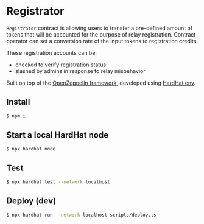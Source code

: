 # Registrator
`Registrator` contract is allowing users to transfer a pre-defined amount of tokens that will be accounted for the purpose of relay registration. Contract operator can set a conversion rate of the input tokens to registration credits.

These registration accounts can be:
* checked to verify registration status
* slashed by admins in response to relay misbehavior

Built on top of the [OpenZeppelin framework](https://openzeppelin.com/), developed using [HardHat env](https://hardhat.org/).

## Install
```bash
$ npm i
```

## Start a local HardHat node
```bash
$ npx hardhat node
```

## Test
```bash
$ npx hardhat test --network localhost
```

## Deploy (dev)
```bash
$ npx hardhat run --network localhost scripts/deploy.ts
```